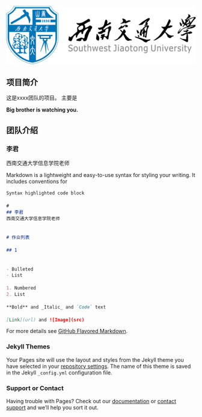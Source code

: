 ![swjtu logo](./images/logo-swjtu-simple.png) 
## 项目简介
这是xxxx团队的项目。
主要是


**Big brother is watching you.**



## 团队介绍
### 李君
西南交通大学信息学院老师


Markdown is a lightweight and easy-to-use syntax for styling your writing. It includes conventions for

```markdown
Syntax highlighted code block

#
## 李君
西南交通大学信息学院老师


# 作业列表

## 1


- Bulleted
- List

1. Numbered
2. List

**Bold** and _Italic_ and `Code` text

[Link](url) and ![Image](src)
```

For more details see [GitHub Flavored Markdown](https://guides.github.com/features/mastering-markdown/).

### Jekyll Themes

Your Pages site will use the layout and styles from the Jekyll theme you have selected in your [repository settings](https://github.com/bloomlj/test2020-2/settings). The name of this theme is saved in the Jekyll `_config.yml` configuration file.

### Support or Contact

Having trouble with Pages? Check out our [documentation](https://help.github.com/categories/github-pages-basics/) or [contact support](https://github.com/contact) and we’ll help you sort it out.
